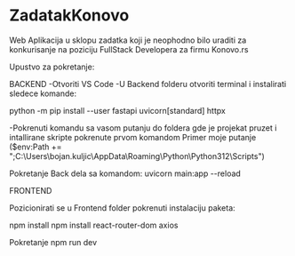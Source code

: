# ZadatakKonovo
Web Aplikacija u sklopu zadatka koji je neophodno bilo uraditi za konkurisanje na poziciju FullStack Developera za firmu Konovo.rs

Upustvo za pokretanje:

BACKEND
-Otvoriti VS Code
-U Backend folderu otvoriti terminal i instalirati sledece komande:

python -m pip install --user fastapi uvicorn[standard] httpx

-Pokrenuti komandu sa vasom  putanju do foldera gde je projekat pruzet i intallirane skripte pokrenute prvom komandom
Primer moje putanje ($env:Path += ";C:\Users\bojan.kuljic\AppData\Roaming\Python\Python312\Scripts")

Pokretanje Back dela sa komandom:
uvicorn main:app --reload


FRONTEND

Pozicionirati se u Frontend folder
pokrenuti instalaciju paketa:

npm install
npm install react-router-dom axios

Pokretanje
npm run dev
